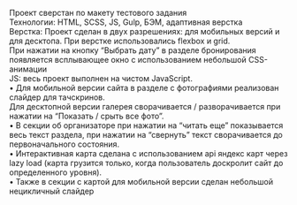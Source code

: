Проект сверстан по макету тестового задания  
Технологии: HTML, SCSS, JS, Gulp, БЭМ, адаптивная верстка  
Верстка: Проект сделан в двух разрешениях: для мобильных версий и для десктопа. При верстке использовались flexbox и grid.   
При нажатии на кнопку “Выбрать дату” в разделе бронирования появляется всплывающее окно с использованием небольшой CSS-анимации  
JS: весь проект выполнен на чистом JavaScript.  
•	Для мобильной версии сайта в разделе с фотографиями реализован слайдер для тачскринов.   
  Для десктопной версии галерея сворачивается / разворачивается при нажатии на “Показать / срыть все фото”.   
•	В секции об организаторе при нажатии на “читать еще” показывается весь текст раздела, при нажатии на “свернуть” текст сворачивается до первоначального состояния.  
•	Интерактивная карта сделана с использованием api яндекс карт через lazy load (карта грузится только, когда пользователь доскролит сайт до определенного уровня).   
•	Также в секции с картой для мобильной версии сделан небольшой нецикличный слайдер   
